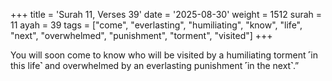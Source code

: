 +++
title = 'Surah 11, Verses 39'
date = '2025-08-30'
weight = 1512
surah = 11
ayah = 39
tags = ["come", "everlasting", "humiliating", "know", "life", "next", "overwhelmed", "punishment", "torment", "visited"]
+++

You will soon come to know who will be visited by a humiliating torment ˹in this life˺ and overwhelmed by an everlasting punishment ˹in the next˺.”